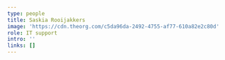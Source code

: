 ```yaml
---
type: people
title: Saskia Rooijakkers
image: 'https://cdn.theorg.com/c5da96da-2492-4755-af77-610a82e2c80d'
role: IT support
intro: ''
links: []
---
```


